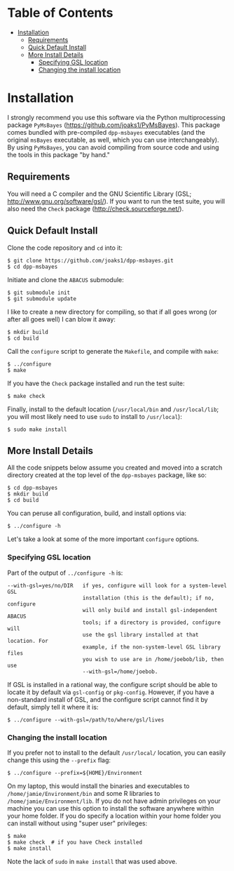 Table of Contents
=================

 -  [Installation](#installation)
    -  [Requirements](#requirements)
    -  [Quick Default Install](#quick-default-install)
    -  [More Install Details](#more-install-details)
        -  [Specifying GSL location](#specifying-gsl-location)
        -  [Changing the install location](#changing-the-install-location)

Installation
============

I strongly recommend you use this software via the Python multiprocessing
package `PyMsBayes` (<https://github.com/joaks1/PyMsBayes>). This package comes
bundled with pre-compiled `dpp-msbayes` executables (and the original `msBayes`
executable, as well, which you can use interchangeably). By using `PyMsBayes`,
you can avoid compiling from source code and using the tools in this package
"by hand."

Requirements
------------

You will need a C compiler and the GNU Scientific Library (GSL;
<http://www.gnu.org/software/gsl/>). If you want to run the test suite, you
will also need the `Check` package (<http://check.sourceforge.net/>).

Quick Default Install
---------------------

Clone the code repository and `cd` into it:

    $ git clone https://github.com/joaks1/dpp-msbayes.git
    $ cd dpp-msbayes

Initiate and clone the `ABACUS` submodule:

    $ git submodule init
    $ git submodule update

I like to create a new directory for compiling, so that if all goes wrong (or
after all goes well) I can blow it away:

    $ mkdir build
    $ cd build

Call the `configure` script to generate the `Makefile`, and compile with
`make`:

    $ ../configure
    $ make

If you have the `Check` package installed and run the test suite:

    $ make check

Finally, install to the default location (`/usr/local/bin` and
`/usr/local/lib`; you will most likely need to use `sudo` to install to
`/usr/local`):

    $ sudo make install

More Install Details
--------------------

All the code snippets below assume you created and moved into a scratch
directory created at the top level of the `dpp-msbayes` package, like so:

    $ cd dpp-msbayes
    $ mkdir build
    $ cd build

You can peruse all configuration, build, and install options via:

    $ ../configure -h

Let's take a look at some of the more important `configure` options.

### Specifying GSL location

Part of the output of `../configure -h` is:

    --with-gsl=yes/no/DIR   if yes, configure will look for a system-level GSL
                            installation (this is the default); if no, configure
                            will only build and install gsl-independent ABACUS
                            tools; if a directory is provided, configure will
                            use the gsl library installed at that location. For
                            example, if the non-system-level GSL library files
                            you wish to use are in /home/joebob/lib, then use
                            --with-gsl=/home/joebob.

If GSL is installed in a rational way, the configure script should be able to
locate it by default via `gsl-config` or `pkg-config`. However, if you have
a non-standard install of GSL, and the configure script cannot find it by
default, simply tell it where it is:

    $ ../configure --with-gsl=/path/to/where/gsl/lives

### Changing the install location

If you prefer not to install to the default `/usr/local/` location,
you can easily change this using the `--prefix` flag:

    $ ../configure --prefix=${HOME}/Environment

On my laptop, this would install the binaries and executables to
`/home/jamie/Environment/bin` and some R libraries to
`/home/jamie/Environment/lib`. If you do not have admin privileges on your
machine you can use this option to install the software anywhere within your
home folder. If you do specify a location within your home folder you can
install without using "super user" privileges:

    $ make
    $ make check  # if you have Check installed
    $ make install

Note the lack of `sudo` in `make install` that was used above.

